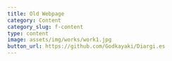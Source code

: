 ```yaml
---
title: Old Webpage
category: Content
category_slug: f-content
type: content
image: assets/img/works/work1.jpg
button_url: https://github.com/Godkayaki/Diargi.es
---
```

